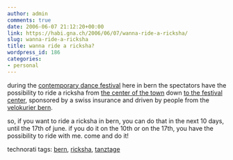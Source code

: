 ```yaml
---
author: admin
comments: true
date: 2006-06-07 21:12:20+00:00
link: https://habi.gna.ch/2006/06/07/wanna-ride-a-ricksha/
slug: wanna-ride-a-ricksha
title: wanna ride a ricksha?
wordpress_id: 186
categories:
- personal
---
```



during the [contemporary dance festival](http://tanztage.ch/d/aktuell/index.htm) here in bern the spectators have the possibility to ride a ricksha from [the center of the town](http://map.search.ch/bern/bubenbergplatz-3) down [to the festival center](http://map.search.ch/bern/marzilistr-47), sponsored by a swiss insurance and driven by people from the [velokurier bern](https://velokurierbern.ch/).
  
so, if you want to ride a ricksha in bern, you can do that in the next 10 days, until the 17th of june. if you do it on the 10th or on the 17th, you have the possibility to ride with me. come and do it!





technorati tags: [bern](http://www.technorati.com/tag/bern), [ricksha](http://www.technorati.com/tag/ricksha), [tanztage](http://www.technorati.com/tag/tanztage)
